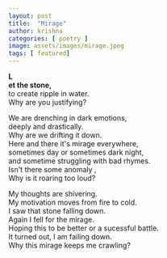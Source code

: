 ```yaml
---
layout: post
title:  "Mirage"
author: krishna
categories: [ poetry ]
image: assets/images/mirage.jpeg
tags: [ featured]
---
```

<strong>L<br />et the stone,</strong><br />
to create ripple in water.<br />
Why are you justifying?<br />

We are drenching  in dark emotions,<br />
deeply and drastically.<br />
Why are we drifting it down.<br />
Here and there it's mirage everywhere,<br />
sometimes day or sometimes dark night,<br />
and sometime struggling with  bad rhymes.<br />
Isn't there some anomaly ,<br />
Why is it roaring too loud?<br />

My thoughts are shivering.<br />
My motivation moves from fire to cold.<br />
I saw that stone falling down.<br />
Again I fell for the mirage.<br />
Hoping this to be better or a sucessful battle.<br />
It turned out, I am failing down.<br />
Why this mirage keeps me crawling?<br />